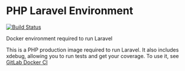 # PHP Laravel Environment
[![Build Status](https://travis-ci.org/GIANTCRAB/php-laravel-env.svg?branch=5.6)](https://travis-ci.org/GIANTCRAB/php-laravel-env?branch=5.6)

Docker environment required to run Laravel

This is a PHP production image required to run Laravel. It also includes xdebug, allowing you to run tests and get your coverage. To use it, see [GitLab Docker CI](https://github.com/GIANTCRAB/gitlabby-dockerish-laravel)

